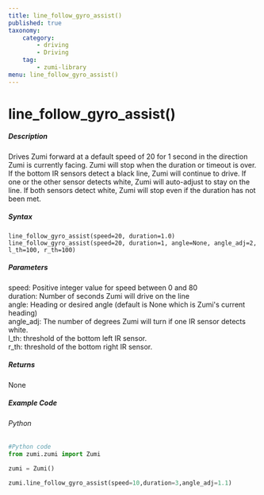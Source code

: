 ```yaml
---
title: line_follow_gyro_assist()
published: true
taxonomy:
    category:
        - driving
        - Driving
    tag:
        - zumi-library
menu: line_follow_gyro_assist()
---
```


# line_follow_gyro_assist()

##### Description
Drives Zumi forward at a default speed of 20 for 1 second in the direction Zumi is currently facing. Zumi will stop when the duration or timeout is over.
If the bottom IR sensors detect a black line, Zumi will continue to drive. If one or the other sensor detects white, Zumi will auto-adjust to stay on the line.
If both sensors detect white, Zumi will stop even if the duration has not been met.

##### Syntax
```line_follow_gyro_assist(speed=20, duration=1.0)```<br />
```line_follow_gyro_assist(speed=20, duration=1, angle=None, angle_adj=2, l_th=100, r_th=100)```<br />

##### Parameters
speed: Positive integer value for speed between 0 and 80<br />
duration: Number of seconds Zumi will drive on the line<br />
angle: Heading or desired angle (default is None which is Zumi's current heading)<br />
angle_adj: The number of degrees Zumi will turn if one IR sensor detects white. <br />
l_th: threshold of the bottom left IR sensor.<br />
r_th: threshold of the bottom right IR sensor.<br />

##### Returns
None

##### Example Code
###### Python
```python
#Python code
from zumi.zumi import Zumi

zumi = Zumi()

zumi.line_follow_gyro_assist(speed=10,duration=3,angle_adj=1.1)

```